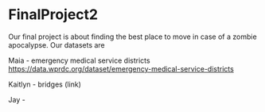 # FinalProject2
Our final project is about finding the best place to move in case of a zombie apocalypse. Our datasets are 

Maia - emergency medical service districts  https://data.wprdc.org/dataset/emergency-medical-service-districts

Kaitlyn - bridges (link)

Jay - 
